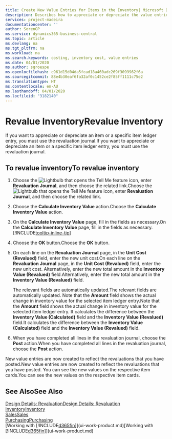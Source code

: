 ```yaml
---
title: Create New Value Entries for Items in the Inventory| Microsoft Docs
description: Describes how to appreciate or depreciate the value entries of one or more items in the inventory by posting their current, calculated value.
services: project-madeira
documentationcenter: ''
author: SorenGP
ms.service: dynamics365-business-central
ms.topic: article
ms.devlang: na
ms.tgt_pltfrm: na
ms.workload: na
ms.search.keywords: costing, inventory cost, value entries
ms.date: 04/01/2020
ms.author: sgroespe
ms.openlocfilehash: c961d15d04da5fcad18a460adc269f3099962f6a
ms.sourcegitcommit: 88e4b30eaf6fa32af0c1452ce2f85ff1111c75e2
ms.translationtype: HT
ms.contentlocale: en-AU
ms.lasthandoff: 04/01/2020
ms.locfileid: "3182140"
---
```

# <a name="revalue-inventory"></a><span data-ttu-id="30a21-103">Revalue Inventory</span><span class="sxs-lookup"><span data-stu-id="30a21-103">Revalue Inventory</span></span>
<span data-ttu-id="30a21-104">If you want to appreciate or depreciate an item or a specific item ledger entry, you must use the revaluation journal.</span><span class="sxs-lookup"><span data-stu-id="30a21-104">If you want to appreciate or depreciate an item or a specific item ledger entry, you must use the revaluation journal.</span></span>

## <a name="to-revalue-inventory"></a><span data-ttu-id="30a21-105">To revalue inventory</span><span class="sxs-lookup"><span data-stu-id="30a21-105">To revalue inventory</span></span>
1. <span data-ttu-id="30a21-106">Choose the ![Lightbulb that opens the Tell Me feature](media/ui-search/search_small.png "Tell me what you want to do") icon, enter **Revaluation Journal**, and then choose the related link.</span><span class="sxs-lookup"><span data-stu-id="30a21-106">Choose the ![Lightbulb that opens the Tell Me feature](media/ui-search/search_small.png "Tell me what you want to do") icon, enter **Revaluation Journal**, and then choose the related link.</span></span>
2. <span data-ttu-id="30a21-107">Choose the **Calculate Inventory Value** action.</span><span class="sxs-lookup"><span data-stu-id="30a21-107">Choose the **Calculate Inventory Value** action.</span></span>
3. <span data-ttu-id="30a21-108">On the **Calculate Inventory Value** page, fill in the fields as necessary.</span><span class="sxs-lookup"><span data-stu-id="30a21-108">On the **Calculate Inventory Value** page, fill in the fields as necessary.</span></span> [!INCLUDE[tooltip-inline-tip](includes/tooltip-inline-tip_md.md)]
4. <span data-ttu-id="30a21-109">Choose the **OK** button.</span><span class="sxs-lookup"><span data-stu-id="30a21-109">Choose the **OK** button.</span></span>
5. <span data-ttu-id="30a21-110">On each line on the **Revaluation Journal** page, in the **Unit Cost (Revalued)** field, enter the new unit cost.</span><span class="sxs-lookup"><span data-stu-id="30a21-110">On each line on the **Revaluation Journal** page, in the **Unit Cost (Revalued)** field, enter the new unit cost.</span></span> <span data-ttu-id="30a21-111">Alternatively, enter the new total amount in the **Inventory Value (Revalued)** field.</span><span class="sxs-lookup"><span data-stu-id="30a21-111">Alternatively, enter the new total amount in the **Inventory Value (Revalued)** field.</span></span>

    <span data-ttu-id="30a21-112">The relevant fields are automatically updated.</span><span class="sxs-lookup"><span data-stu-id="30a21-112">The relevant fields are automatically updated.</span></span> <span data-ttu-id="30a21-113">Note that the **Amount** field shows the actual change in inventory value for the selected item ledger entry.</span><span class="sxs-lookup"><span data-stu-id="30a21-113">Note that the **Amount** field shows the actual change in inventory value for the selected item ledger entry.</span></span> <span data-ttu-id="30a21-114">It calculates the difference between the **Inventory Value (Calculated)** field and the **Inventory Value (Revalued)** field.</span><span class="sxs-lookup"><span data-stu-id="30a21-114">It calculates the difference between the **Inventory Value (Calculated)** field and the **Inventory Value (Revalued)** field.</span></span>
6. <span data-ttu-id="30a21-115">When you have completed all lines in the revaluation journal, choose the **Post** action.</span><span class="sxs-lookup"><span data-stu-id="30a21-115">When you have completed all lines in the revaluation journal, choose the **Post** action.</span></span>

<span data-ttu-id="30a21-116">New value entries are now created to reflect the revaluations that you have posted.</span><span class="sxs-lookup"><span data-stu-id="30a21-116">New value entries are now created to reflect the revaluations that you have posted.</span></span> <span data-ttu-id="30a21-117">You can see the new values on the respective item cards.</span><span class="sxs-lookup"><span data-stu-id="30a21-117">You can see the new values on the respective item cards.</span></span>

## <a name="see-also"></a><span data-ttu-id="30a21-118">See Also</span><span class="sxs-lookup"><span data-stu-id="30a21-118">See Also</span></span>
[<span data-ttu-id="30a21-119">Design Details: Revaluation</span><span class="sxs-lookup"><span data-stu-id="30a21-119">Design Details: Revaluation</span></span>](design-details-revaluation.md)  
[<span data-ttu-id="30a21-120">Inventory</span><span class="sxs-lookup"><span data-stu-id="30a21-120">Inventory</span></span>](inventory-manage-inventory.md)  
[<span data-ttu-id="30a21-121">Sales</span><span class="sxs-lookup"><span data-stu-id="30a21-121">Sales</span></span>](sales-manage-sales.md)  
[<span data-ttu-id="30a21-122">Purchasing</span><span class="sxs-lookup"><span data-stu-id="30a21-122">Purchasing</span></span>](purchasing-manage-purchasing.md)  
<span data-ttu-id="30a21-123">[Working with [!INCLUDE[d365fin](includes/d365fin_md.md)]](ui-work-product.md)</span><span class="sxs-lookup"><span data-stu-id="30a21-123">[Working with [!INCLUDE[d365fin](includes/d365fin_md.md)]](ui-work-product.md)</span></span>
